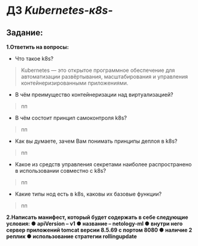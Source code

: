 # ДЗ *Kubernetes-к8s-*

## Задание:

**1.Ответить на вопросы:**

* Что такое k8s?
> Kubernetes — это открытое программное обеспечение для автоматизации развёртывания, масштабирования и управления контейнеризированными приложениями.

* В чём преимущество контейнеризации над виртуализацией?
> пп

* В чём состоит принцип самоконтроля k8s?
> пп

* Как вы думаете, зачем Вам понимать принципы деплоя в k8s?
> пп

* Какое из средств управления секретами наиболее распространено в использовании совместно с k8s?
> пп

* Какие типы нод есть в k8s, каковы их базовые функции?
> пп

**2.Написать манифест, который будет содержать в себе следующие условия: ● apiVersion – v1 ● название – netology-ml ● внутри него сервер приложений tomcat версии 8.5.69 с портом 8080 ● наличие 2 реплик ● использование стратегии rollingupdate**





